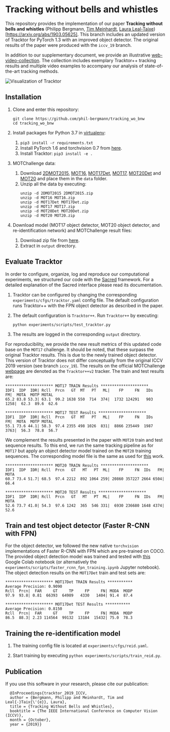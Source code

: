 # Tracking without bells and whistles

This repository provides the implementation of our paper **Tracking without bells and whistles** (Philipp Bergmann, [Tim Meinhardt](https://dvl.in.tum.de/team/meinhardt/), [Laura Leal-Taixe](https://dvl.in.tum.de/team/lealtaixe/)) [https://arxiv.org/abs/1903.05625]. This branch includes an updated version of Tracktor for PyTorch 1.3 with an improved object detector. The original results of the paper were produced with the `iccv_19` branch.

In addition to our supplementary document, we provide an illustrative [web-video-collection](https://vision.in.tum.de/webshare/u/meinhard/tracking_wo_bnw-supp_video_collection.zip). The collection includes exemplary Tracktor++ tracking results and multiple video examples to accompany our analysis of state-of-the-art tracking methods.

![Visualization of Tracktor](data/method_vis_standalone.png)

## Installation

1. Clone and enter this repository:
    ```
    git clone https://github.com/phil-bergmann/tracking_wo_bnw
    cd tracking_wo_bnw
    ```

2. Install packages for Python 3.7 in [virtualenv](https://uoa-eresearch.github.io/eresearch-cookbook/recipe/2014/11/26/python-virtual-env/):
    1. `pip3 install -r requirements.txt`
    2. Install PyTorch 1.6 and torchvision 0.7 from [here](https://pytorch.org/get-started/previous-versions/#v160).
    3. Install Tracktor: `pip3 install -e .`

3. MOTChallenge data:
    1. Download [2DMOT2015](https://motchallenge.net/data/2DMOT2015.zip), [MOT16](https://motchallenge.net/data/MOT16.zip), [MOT17Det](https://motchallenge.net/data/MOT17Det.zip), [MOT17](https://motchallenge.net/data/MOT17.zip), [MOT20Det](https://motchallenge.net/data/MOT20Det.zip) and [MOT20](https://motchallenge.net/data/MOT20.zip) and place them in the `data` folder.
    2. Unzip all the data by executing:
        ```
        unzip -d 2DMOT2015 2DMOT2015.zip
        unzip -d MOT16 MOT16.zip
        unzip -d MOT17Det MOT17Det.zip
        unzip -d MOT17 MOT17.zip
        unzip -d MOT20Det MOT20Det.zip
        unzip -d MOT20 MOT20.zip
        ```
4. Download model (MOT17 object detector, MOT20 object detector, and re-identification network) and MOTChallenge result files:
    1. Download zip file from [here](https://vision.in.tum.de/webshare/u/meinhard/tracking_wo_bnw-output_v4.zip).
    2. Extract in `output` directory.

## Evaluate Tracktor
In order to configure, organize, log and reproduce our computational experiments, we structured our code with the [Sacred](http://sacred.readthedocs.io/en/latest/index.html) framework. For a detailed explanation of the Sacred interface please read its documentation.

1. Tracktor can be configured by changing the corresponding `experiments/cfgs/tracktor.yaml` config file. The default configuration runs Tracktor++ with the FPN object detector as described in the paper.

2. The default configuration is `Tracktor++`. Run `Tracktor++` by executing:

    ```
    python experiments/scripts/test_tracktor.py
    ```

3. The results are logged in the corresponding `output` directory.

For reproducibility, we provide the new result metrics of this updated code base on the `MOT17` challenge. It should be noted, that these surpass the original Tracktor results. This is due to the newly trained object detector. This version of Tracktor does not differ conceptually from the original ICCV 2019 version (see branch `iccv_19`). The results on the official MOTChallenge [webpage](https://motchallenge.net/results/MOT17/) are denoted as the `Tracktor++v2` tracker. The train and test results are:

```
********************* MOT17 TRAIN Results *********************
IDF1  IDP  IDR| Rcll  Prcn   GT  MT   PT   ML|    FP     FN   IDs    FM|  MOTA  MOTP MOTAL
65.2 83.8 53.3| 63.1  99.2 1638 550  714  374|  1732 124291   903  1258|  62.3  89.6  62.6

********************* MOT17 TEST Results *********************
IDF1  IDP  IDR| Rcll  Prcn   GT  MT   PT   ML|    FP     FN   IDs    FM|  MOTA  MOTP MOTAL
55.1 73.6 44.1| 58.3  97.4 2355 498 1026  831|  8866 235449  1987  3763|  56.3  78.8  56.7
```

We complement the results presented in the paper with `MOT20` train and test sequence results. To this end, we run the same tracking pipeline as for `MOT17` but apply an object detector model trained on the `MOT20` training sequences. The corresponding model file is the same as used for [this](https://github.com/dvl-tum/mot_neural_solver) work.

```
********************* MOT20 TRAIN Results *********************
IDF1  IDP  IDR| Rcll  Prcn   GT   MT   PT  ML|    FP     FN  IDs   FM| MOTA
60.7 73.4 51.7| 68.5  97.4 2212  892 1064 259| 20860 357227 2664 6504| 66.4

********************* MOT20 TEST Results *********************
IDF1  IDP  IDR| Rcll  Prcn   GT   MT   PT  ML|    FP     FN  IDs   FM| MOTA
52.6 73.7 41.0| 54.3  97.6 1242  365  546 331|  6930 236680 1648 4374| 52.6
```


## Train and test object detector (Faster R-CNN with FPN)

For the object detector, we followed the new native `torchvision` implementations of Faster R-CNN with FPN which are pre-trained on COCO. The provided object detection model was trained and tested with [this](https://colab.research.google.com/drive/1_arNo-81SnqfbdtAhb3TBSU5H0JXQ0_1) Google Colab notebook (or alternatively the `experiments/scripts/faster_rcnn_fpn_training.ipynb` Jupyter notebook). The object detection results on the `MOT17Det` train and test sets are:

```
********************* MOT17Det TRAIN Results ***********
Average Precision: 0.9090
Rcll  Prcn|  FAR     GT     TP     FP     FN| MODA  MODP
97.9  93.8| 0.81  66393  64989   4330   1404| 91.4  87.4

********************* MOT17Det TEST Results ***********
Average Precision: 0.8150
Rcll  Prcn|  FAR     GT     TP     FP     FN| MODA  MODP
86.5  88.3| 2.23 114564  99132  13184  15432| 75.0  78.3
```

## Training the re-identification model

1. The training config file is located at `experiments/cfgs/reid.yaml`.

2. Start training by executing `python experiments/scripts/train_reid.py`.

## Publication
 If you use this software in your research, please cite our publication:

```
  @InProceedings{tracktor_2019_ICCV,
  author = {Bergmann, Philipp and Meinhardt, Tim and Leal{-}Taix{\'{e}}, Laura},
  title = {Tracking Without Bells and Whistles},
  booktitle = {The IEEE International Conference on Computer Vision (ICCV)},
  month = {October},
  year = {2019}}
```
